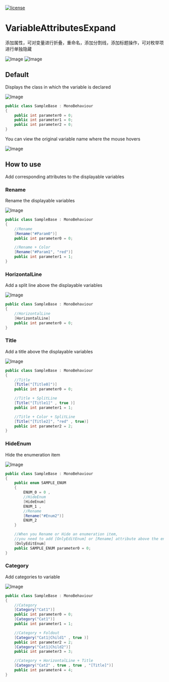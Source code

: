 [![license](https://img.shields.io/badge/license-MIT-brightgreen.svg?style=flat-square)](https://github.com/YuloongBY/VariableAttributesExpand/blob/main/LICENSE)

# VariableAttributesExpand


添加属性，可对变量进行折叠，重命名，添加分割线，添加标题操作，可对枚举项进行单独隐藏

![Image](https://github.com/YuloongBY/VariableAttributesExpand/blob/main/Image/StyleDark.png)
![Image](https://github.com/YuloongBY/VariableAttributesExpand/blob/main/Image/StyleLight.png)

## Default
Displays the class in which the variable is declared

![Image](https://github.com/YuloongBY/VariableAttributesExpand/blob/main/Image/DrawClass.png)
```csharp
public class SampleBase : MonoBehaviour
{
    public int parameter0 = 0;
    public int parameter1 = 0;
    public int parameter2 = 0;
}
```
You can view the original variable name where the mouse hovers

![Image](https://github.com/YuloongBY/VariableAttributesExpand/blob/main/Image/Mouse.gif)

## How to use
Add corresponding attributes to the displayable variables

### Rename
Rename the displayable variables

![Image](https://github.com/YuloongBY/VariableAttributesExpand/blob/main/Image/Rename.png)
```csharp
public class SampleBase : MonoBehaviour
{
    //Rename
    [Rename("#Param0")]
    public int parameter0 = 0;

    //Rename + Color
    [Rename("#Param1", "red")]
    public int parameter1 = 1;
}
```
### HorizontalLine
Add a split line above the displayable variables

![Image](https://github.com/YuloongBY/VariableAttributesExpand/blob/main/Image/Splitline.png)
```csharp
public class SampleBase : MonoBehaviour
{
    //HorizontalLine
    [HorizontalLine]
    public int parameter0 = 0;
}
```
### Title
Add a title above the displayable variables

![Image](https://github.com/YuloongBY/VariableAttributesExpand/blob/main/Image/Title.png)
```csharp
public class SampleBase : MonoBehaviour
{
    //Title
    [Title("[Title0]")]
    public int parameter0 = 0;

    //Title + SplitLine
    [Title("[Title1]" , true )]
    public int parameter1 = 1;

    //Title + Color + SplitLine
    [Title("[Title2]", "red" , true)]
    public int parameter2 = 2;
}
```
### HideEnum
Hide the enumeration item

![Image](https://github.com/YuloongBY/VariableAttributesExpand/blob/main/Image/Enum.png)
```csharp
public class SampleBase : MonoBehaviour
{
    public enum SAMPLE_ENUM
    {
        ENUM_0 = 0 ,
        //HideEnum
        [HideEnum]
        ENUM_1 ,
        //Rename
        [Rename("#Enum2")]
        ENUM_2 
    }

    //When you Rename or Hide an enumeration item,
    //you need to add [OnlyEditEnum] or [Rename] attribute above the enumeration variable
    [OnlyEditEnum]
    public SAMPLE_ENUM parameter0 = 0;
}
```
### Category
Add categories to variable

![Image](https://github.com/YuloongBY/VariableAttributesExpand/blob/main/Image/Category.gif)
```csharp
public class SampleBase : MonoBehaviour
{
    //Category
    [Category("Cat1")]
    public int parameter0 = 0;
    [Category("Cat1")]
    public int parameter1 = 1;

    //Category + Foldout
    [Category("Cat1|Child1" , true )]
    public int parameter2 = 2;
    [Category("Cat1|Child2")]
    public int parameter3 = 3;

    //Category + HorizontalLine + Title
    [Category("Cat2" , true , true , "[Title]")]
    public int parameter4 = 4;
}
```
